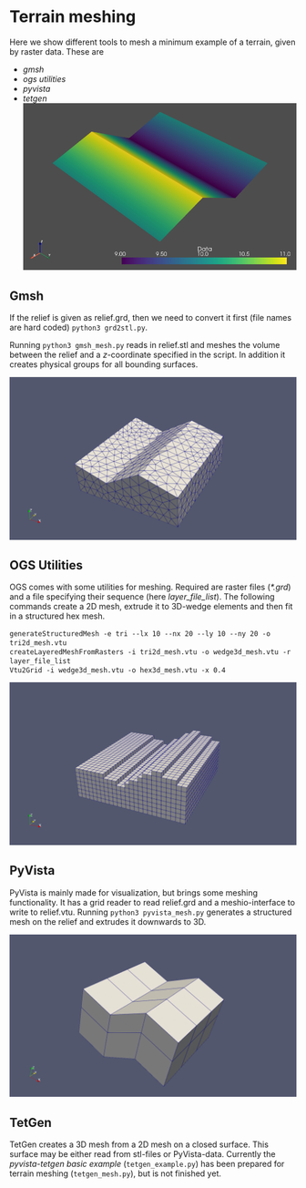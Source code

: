 # Terrain meshing
Here we show different tools to mesh a minimum example of a terrain, given by raster data.
These are
- *gmsh*
- *ogs utilities*
- *pyvista*
- *tetgen*
![terrain](terrain.png)

## Gmsh
If the relief is given as relief.grd, then we need to convert it first (file names are hard coded)
``python3 grd2stl.py``.

Running ``python3 gmsh_mesh.py`` reads in relief.stl and meshes the volume between the relief and a *z*-coordinate specified in the script.
In addition it creates physical groups for all bounding surfaces. 

![gmsh](gmsh.png)

## OGS Utilities

OGS comes with some utilities for meshing. Required are raster files (_*.grd_) and a file specifying their sequence (here *layer_file_list*).
The following commands create a 2D mesh, extrude it to 3D-wedge elements and then fit in a structured hex mesh.
```
generateStructuredMesh -e tri --lx 10 --nx 20 --ly 10 --ny 20 -o tri2d_mesh.vtu
createLayeredMeshFromRasters -i tri2d_mesh.vtu -o wedge3d_mesh.vtu -r layer_file_list
Vtu2Grid -i wedge3d_mesh.vtu -o hex3d_mesh.vtu -x 0.4
```
![ogstools](ogstools.png)

## PyVista
PyVista is mainly made for visualization, but brings some meshing functionality.
It has a grid reader to read relief.grd and a meshio-interface to write to relief.vtu.
Running ``python3 pyvista_mesh.py`` generates a structured mesh on the relief and extrudes it downwards to 3D.

![pyvista](pyvista.png)

## TetGen 
TetGen creates a 3D mesh from a 2D mesh on a closed surface.
This surface may be either read from stl-files or PyVista-data. 
Currently the _pyvista-tetgen basic example_ (``tetgen_example.py``) has been prepared for terrain meshing (``tetgen_mesh.py``), but is not finished yet. 
